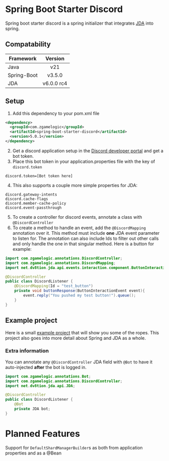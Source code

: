 # Spring Boot Starter Discord
Spring boot starter discord is a spring initializer that integrates [JDA](https://github.com/discord-jda/JDA) into spring.

## Compatability
| Framework   |  Version   |
|-------------|:----------:|
| Java        |    v21     |
| Spring-Boot |   v3.5.0   |
| JDA         | v6.0.0 rc4 |

## Setup
1. Add this dependency to your pom.xml file
```xml
<dependency>
  <groupId>com.zgamelogic</groupId>
  <artifactId>spring-boot-starter-discord</artifactId>
  <version>5.0.1</version>
</dependency>
```
2. Get a discord application setup in the [Discord developer portal](https://discord.com/developers/) and get a bot token.
3. Place this bot token in your application.properties file with the key of `discord.token`
```properties 
discord.token=[Bot token here]
```
4. This also supports a couple more simple properties for JDA:
```properties
discord.gateway-intents
discord.cache-flags
discord.member-cache-policy
discord.event-passthrough
```
5. To create a controller for discord events, annotate a class with `@DiscordController`
6. To create a method to handle an event, add the `@DiscordMapping` annotation over it. This method must include __one__ JDA event parameter to listen for. The annotation can also include Ids to filter out other calls and only handle the one in that singular method. Here is a button for example:

```java
import com.zgamelogic.annotations.DiscordController;
import com.zgamelogic.annotations.DiscordMapping;
import net.dv8tion.jda.api.events.interaction.component.ButtonInteractionEvent;

@DiscordController
public class DiscordListener {
    @DiscordMapping(Id = "test_button")
    private void buttonResponse(ButtonInteractionEvent event){
        event.reply("You pushed my test button!").queue();
    }
}
```

## Example project
Here is a small [example project](https://github.com/ZGameLogic/Spring-Boot-Starter-Discord-Example) that will show you some of the ropes. This project also goes into more detail about Spring and JDA as a whole.

### Extra information
You can annotate any `@DiscordController` JDA field with `@Bot` to have it auto-injected __after__ the bot is logged in.

```java
import com.zgamelogic.annotations.Bot;
import com.zgamelogic.annotations.DiscordController;
import net.dv8tion.jda.api.JDA;

@DiscordController
public class DiscordListener {
    @Bot
    private JDA bot;
}
```

# Planned Features
Support for `DefaultShardManagerBuilder`s as both from application properties and as a @Bean
